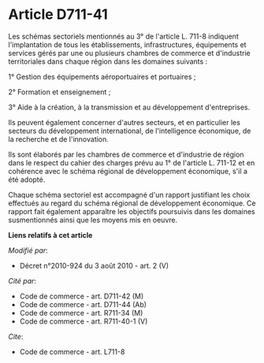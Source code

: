 # Article D711-41

Les schémas sectoriels mentionnés au 3° de l'article L. 711-8 indiquent l'implantation de tous les établissements,
infrastructures, équipements et services gérés par une ou plusieurs chambres de commerce et d'industrie territoriales dans
chaque région dans les domaines suivants : 

1° Gestion des équipements aéroportuaires et portuaires ; 

2° Formation et enseignement ; 

3° Aide à la création, à la transmission et au développement d'entreprises. 

Ils peuvent également concerner d'autres secteurs, et en particulier les secteurs du développement international, de
l'intelligence économique, de la recherche et de l'innovation. 

Ils sont élaborés par les chambres de commerce et d'industrie de région dans le respect du cahier des charges prévu au 1° de
l'article L. 711-12 et en cohérence avec le schéma régional de développement économique, s'il a été adopté. 

Chaque schéma sectoriel est accompagné d'un rapport justifiant les choix effectués au regard du schéma régional de
développement économique. Ce rapport fait également apparaître les objectifs poursuivis dans les domaines susmentionnés ainsi
que les moyens mis en oeuvre.

**Liens relatifs à cet article**

_Modifié par_:

  - Décret n°2010-924 du 3 août 2010 - art. 2 (V)

_Cité par_:

  - Code de commerce - art. D711-42 (M)
  - Code de commerce - art. D711-44 (Ab)
  - Code de commerce - art. R711-34 (M)
  - Code de commerce - art. R711-40-1 (V)

_Cite_:

  - Code de commerce - art. L711-8
